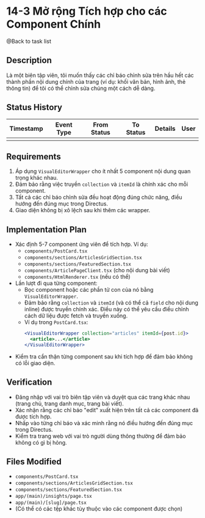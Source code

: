 # 14-3 Mở rộng Tích hợp cho các Component Chính

@Back to task list

## Description

Là một biên tập viên, tôi muốn thấy các chỉ báo chỉnh sửa trên hầu hết các thành phần nội dung chính của trang (ví dụ: khối văn bản, hình ảnh, thẻ thông tin) để tôi có thể chỉnh sửa chúng một cách dễ dàng.

## Status History

| Timestamp | Event Type | From Status | To Status | Details | User |
| --------- | ---------- | ----------- | --------- | ------- | ---- |
|           |            |             |           |         |      |

## Requirements

1. Áp dụng `VisualEditorWrapper` cho ít nhất 5 component nội dung quan trọng khác nhau.
2. Đảm bảo rằng việc truyền `collection` và `itemId` là chính xác cho mỗi component.
3. Tất cả các chỉ báo chỉnh sửa đều hoạt động đúng chức năng, điều hướng đến đúng mục trong Directus.
4. Giao diện không bị xô lệch sau khi thêm các wrapper.

## Implementation Plan

- Xác định 5-7 component ứng viên để tích hợp. Ví dụ:
  - `components/PostCard.tsx`
  - `components/sections/ArticlesGridSection.tsx`
  - `components/sections/FeaturedSection.tsx`
  - `components/ArticlePageClient.tsx` (cho nội dung bài viết)
  - `components/HtmlRenderer.tsx` (nếu có thể)
- Lần lượt đi qua từng component:
  - Bọc component hoặc các phần tử con của nó bằng `VisualEditorWrapper`.
  - Đảm bảo rằng `collection` và `itemId` (và có thể cả `field` cho nội dung inline) được truyền chính xác. Điều này có thể yêu cầu điều chỉnh cách dữ liệu được fetch và truyền xuống.
  - Ví dụ trong `PostCard.tsx`:
    ```jsx
    <VisualEditorWrapper collection="articles" itemId={post.id}>
      <article>...</article>
    </VisualEditorWrapper>
    ```
- Kiểm tra cẩn thận từng component sau khi tích hợp để đảm bảo không có lỗi giao diện.

## Verification

- Đăng nhập với vai trò biên tập viên và duyệt qua các trang khác nhau (trang chủ, trang danh mục, trang bài viết).
- Xác nhận rằng các chỉ báo "edit" xuất hiện trên tất cả các component đã được tích hợp.
- Nhấp vào từng chỉ báo và xác minh rằng nó điều hướng đến đúng mục trong Directus.
- Kiểm tra trang web với vai trò người dùng thông thường để đảm bảo không có gì bị hỏng.

## Files Modified

- `components/PostCard.tsx`
- `components/sections/ArticlesGridSection.tsx`
- `components/sections/FeaturedSection.tsx`
- `app/(main)/insights/page.tsx`
- `app/(main)/[slug]/page.tsx`
- (Có thể có các tệp khác tùy thuộc vào các component được chọn)

